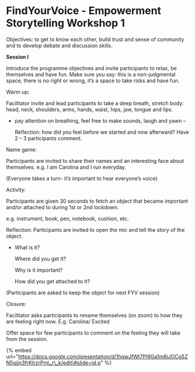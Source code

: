 # FindYourVoice - Empowerment Storytelling Workshop 1

Objectives: to get to know each other, build trust and sense of community and to develop debate and discussion skills.

**Session I**

Introduce the programme objectives and invite participants to relax, be themselves and have fun. Make sure you say: this is a non-judgmental space, there is no right or wrong, it’s a space to take risks and have fun.

Warm up:

Facilitator invite and lead participants to take a deep breath, stretch body: head, neck, shoulders, arms, hands, waist, hips, jaw, tongue and lips.

* pay attention on breathing, feel free to make sounds, laugh and yawn –

  Reflection: how did you feel before we started and now afterward? Have 2 – 3 participants comment.

Name game:

Participants are invited to share their names and an interesting face about themselves.  e.g. I am Carolina and I run everyday.

\(Everyone takes a turn- it’s important to hear everyone’s voice\)

Activity:

Participants are given 30 seconds to fetch an object that became important and/or attached to during 1st or 2nd lockdown.

e.g. instrument, book, pen, notebook, cushion, etc.

Reflection: Participants are invited to open the mic and tell the story of the object.

* What is it? 

  Where did you get it? 

  Why is it important? 

  How did you get attached to it? 

\(Participants are asked to keep the object for next FYV session\)

Closure:

Facilitator asks participants to rename themselves \(on zoom\) to how they are feeling right now. E.g. Carolina/ Excited

Offer space for few participants to comment on the feeling they will take from the session.

{% embed url="https://docs.google.com/presentation/d/1hqwJfWt7PI9Ga1m8iJOCg5ZN5gjjn3frKIrzrPm\_r\_k/edit\#slide=id.p" %}



